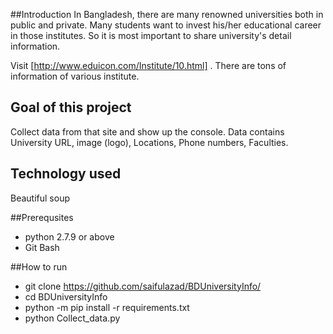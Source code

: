 ##Introduction 
In Bangladesh, there are many renowned universities both in public and private. Many students want to invest his/her educational career in those institutes. So it is most important to share university's detail information. 

Visit [http://www.eduicon.com/Institute/10.html] . There are tons of information of various institute. 

## Goal of this project
Collect data from that site and show up the console. Data contains University URL, image (logo), Locations, Phone numbers, Faculties.

## Technology used
Beautiful soup 

##Prerequsites
- python 2.7.9 or above 
- Git Bash 


##How to run 

- git clone https://github.com/saifulazad/BDUniversityInfo/
- cd BDUniversityInfo
- python -m pip install -r requirements.txt
- python Collect_data.py



